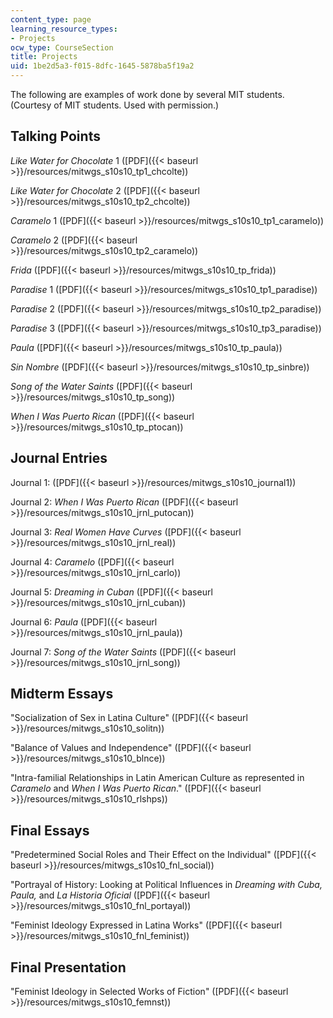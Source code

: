 ```yaml
---
content_type: page
learning_resource_types:
- Projects
ocw_type: CourseSection
title: Projects
uid: 1be2d5a3-f015-8dfc-1645-5878ba5f19a2
---
```


The following are examples of work done by several MIT students. (Courtesy of MIT students. Used with permission.)

Talking Points
--------------

_Like Water for Chocolate_ 1 ([PDF]({{< baseurl >}}/resources/mitwgs_s10s10_tp1_chcolte))

_Like Water for Chocolate_ 2 ([PDF]({{< baseurl >}}/resources/mitwgs_s10s10_tp2_chcolte))

_Caramelo_ 1 ([PDF]({{< baseurl >}}/resources/mitwgs_s10s10_tp1_caramelo))

_Caramelo_ 2 ([PDF]({{< baseurl >}}/resources/mitwgs_s10s10_tp2_caramelo))

_Frida_ ([PDF]({{< baseurl >}}/resources/mitwgs_s10s10_tp_frida))

_Paradise_ 1 ([PDF]({{< baseurl >}}/resources/mitwgs_s10s10_tp1_paradise))

_Paradise_ 2 ([PDF]({{< baseurl >}}/resources/mitwgs_s10s10_tp2_paradise))

_Paradise_ 3 ([PDF]({{< baseurl >}}/resources/mitwgs_s10s10_tp3_paradise))

_Paula_ ([PDF]({{< baseurl >}}/resources/mitwgs_s10s10_tp_paula))

_Sin Nombre_ ([PDF]({{< baseurl >}}/resources/mitwgs_s10s10_tp_sinbre))

_Song of the Water Saints_ ([PDF]({{< baseurl >}}/resources/mitwgs_s10s10_tp_song))

_When I Was Puerto Rican_ ([PDF]({{< baseurl >}}/resources/mitwgs_s10s10_tp_ptocan))

Journal Entries
---------------

Journal 1: ([PDF]({{< baseurl >}}/resources/mitwgs_s10s10_journal1))

Journal 2: _When I Was Puerto Rican_ ([PDF]({{< baseurl >}}/resources/mitwgs_s10s10_jrnl_putocan))

Journal 3: _Real Women Have Curves_ ([PDF]({{< baseurl >}}/resources/mitwgs_s10s10_jrnl_real))

Journal 4: _Caramelo_ ([PDF]({{< baseurl >}}/resources/mitwgs_s10s10_jrnl_carlo))

Journal 5: _Dreaming in Cuban_ ([PDF]({{< baseurl >}}/resources/mitwgs_s10s10_jrnl_cuban))

Journal 6: _Paula_ ([PDF]({{< baseurl >}}/resources/mitwgs_s10s10_jrnl_paula))

Journal 7: _Song of the Water Saints_ ([PDF]({{< baseurl >}}/resources/mitwgs_s10s10_jrnl_song))

Midterm Essays
--------------

"Socialization of Sex in Latina Culture" ([PDF]({{< baseurl >}}/resources/mitwgs_s10s10_solitn))

"Balance of Values and Independence" ([PDF]({{< baseurl >}}/resources/mitwgs_s10s10_blnce))

"Intra-familial Relationships in Latin American Culture as represented in _Caramelo_ and _When I Was Puerto Rican_." ([PDF]({{< baseurl >}}/resources/mitwgs_s10s10_rlshps))

Final Essays
------------

"Predetermined Social Roles and Their Effect on the Individual" ([PDF]({{< baseurl >}}/resources/mitwgs_s10s10_fnl_social))

"Portrayal of History: Looking at Political Influences in _Dreaming with Cuba,_ _Paula,_ and _La Historia Oficial_ ([PDF]({{< baseurl >}}/resources/mitwgs_s10s10_fnl_portayal))

"Feminist Ideology Expressed in Latina Works" ([PDF]({{< baseurl >}}/resources/mitwgs_s10s10_fnl_feminist))

Final Presentation
------------------

"Feminist Ideology in Selected Works of Fiction" ([PDF]({{< baseurl >}}/resources/mitwgs_s10s10_femnst))